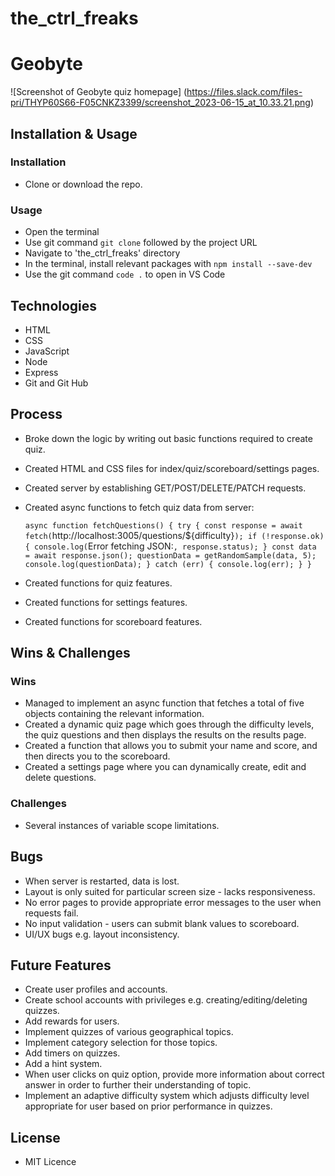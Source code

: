 # the_ctrl_freaks
# Geobyte
![Screenshot of Geobyte quiz homepage]
(https://files.slack.com/files-pri/THYP60S66-F05CNKZ3399/screenshot_2023-06-15_at_10.33.21.png)

## Installation & Usage

### Installation
* Clone or download the repo.

### Usage
* Open the terminal
* Use git command `git clone` followed by the project URL 
* Navigate to 'the_ctrl_freaks' directory
* In the terminal, install relevant packages with `npm install --save-dev` 
* Use the git command `code .` to open in VS Code

## Technologies
* HTML
* CSS
* JavaScript
* Node
* Express
* Git and Git Hub

## Process
* Broke down the logic by writing out basic functions required to create quiz.
* Created HTML and CSS files for index/quiz/scoreboard/settings pages.
* Created server by establishing GET/POST/DELETE/PATCH requests.
* Created async functions to fetch quiz data from server:
    
    `async function fetchQuestions() {
    try {
        const response = await fetch(`http://localhost:3005/questions/${difficulty}`);
        if (!response.ok) {
            console.log(`Error fetching JSON:`, response.status);
        }
        const data = await response.json();
        questionData = getRandomSample(data, 5);
        console.log(questionData);
    } catch (err) {
        console.log(err);
    }
}`

* Created functions for quiz features. 
* Created functions for settings features.
* Created functions for scoreboard features.

## Wins & Challenges

### Wins
* Managed to implement an async function that fetches a total of five objects containing the relevant information.
* Created a dynamic quiz page which goes through the difficulty levels, the quiz questions and then displays the results on the results page.
* Created a function that allows you to submit your name and score, and then directs you to the scoreboard.
* Created a settings page where you can dynamically create, edit and delete questions.

### Challenges
* Several instances of variable scope limitations.

## Bugs
* When server is restarted, data is lost.
* Layout is only suited for particular screen size - lacks responsiveness.
* No error pages to provide appropriate error messages to the user when requests fail.
* No input validation - users can submit blank values to scoreboard.
* UI/UX bugs e.g. layout inconsistency.

## Future Features
* Create user profiles and accounts.
* Create school accounts with privileges e.g. creating/editing/deleting quizzes.
* Add rewards for users.
* Implement quizzes of various geographical topics.
* Implement category selection for those topics. 
* Add timers on quizzes. 
* Add a hint system.
* When user clicks on quiz option, provide more information about correct answer in order to further their understanding of topic.
* Implement an adaptive difficulty system which adjusts difficulty level appropriate for user based on prior performance in quizzes.

## License
* MIT Licence


